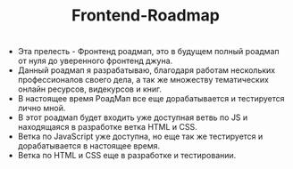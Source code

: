 # <h1 align="center">Frontend-Roadmap<h1>
<ul>
<li>Эта прелесть - Фронтенд роадмап, это в будущем полный роадмап от нуля до уверенного фронтенд джуна.</li>
<li>Данный роадмап я разрабатываю, благодаря работам нескольких профессионалов своего дела, а так же множеству тематических онлайн ресурсов, видекурсов и книг.</li>
<li>В настоящее время РоадМап все еще дорабатывается и тестируется лично мной. </li>
<li>В этот роадмап будет входить уже доступная ветвь по JS и находящаяся в разработке ветка HTML и CSS.</li>
<li>Ветка по JavaScript уже доступна, но еще так же тестируется и дорабатывается в настоящее время.</li>
<li>Ветка по HTML и CSS еще в разработке и тестировании.</li>
</ul>